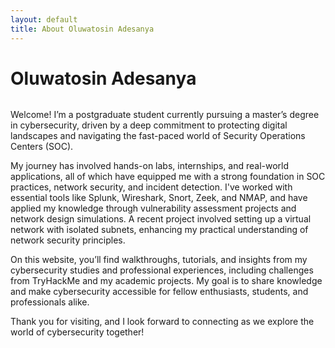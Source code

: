 ```yaml
---
layout: default
title: About Oluwatosin Adesanya
---
```


<div class="post">
	<h1 class="pageTitle">Oluwatosin Adesanya</h1>
	<img src="{{ '/assets/img/touring.jpg' | relative_url }}" alt="">
	<p class="intro">Welcome! I’m a postgraduate student currently pursuing a master’s degree in cybersecurity, driven by a deep commitment to protecting digital landscapes and navigating the fast-paced world of Security Operations Centers (SOC).</p>
	<p>My journey has involved hands-on labs, internships, and real-world applications, all of which have equipped me with a strong foundation in SOC practices, network security, and incident detection. I've worked with essential tools like Splunk, Wireshark, Snort, Zeek, and NMAP, and have applied my knowledge through vulnerability assessment projects and network design simulations. A recent project involved setting up a virtual network with isolated subnets, enhancing my practical understanding of network security principles.</p>
	<p>On this website, you’ll find walkthroughs, tutorials, and insights from my cybersecurity studies and professional experiences, including challenges from TryHackMe and my academic projects. My goal is to share knowledge and make cybersecurity accessible for fellow enthusiasts, students, and professionals alike.</p>
	<p>Thank you for visiting, and I look forward to connecting as we explore the world of cybersecurity together!</p>
</div>
